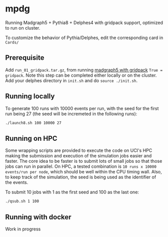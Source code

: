# mpdg

Running Madgraph5 + Pythia8 + Delphes4 with gridpack support, optimized to run on cluster.   

To customize the behavior of Pythia/Delphes, edit the corresponding card in `Cards/`

## Prerequisite

Add `run_01_gridpack.tar.gz`, from running [madgraph5 with gridpack][mg-grid] `True = gridpack`. Note this step can be completed either locally or on the cluster.  
Add your delphes directory in `init.sh` and do `source ./init.sh`.  

## Running locally

To generate 100 runs with 10000 events per run, with the seed for the first run being 27 (the seed will be incremeted in the following runs):

```bash
./launch8.sh 100 10000 27
```

## Running on HPC
Some wrapping scripts are provided to execute the code on UCI's HPC making the submission and execution of the simulation jobs easier and faster. The core idea to be faster is to submit lots of small jobs so that those jobs can run in parallel. On HPC, a tested combination is `10 runs x 10000 events/run per node`, which should be well within the CPU timing wall. Also, to keep track of the simulation, the seed is being used as the identifier of the events.  

To submit 10 jobs with 1 as the first seed and 100 as the last one:

```bash
./qsub.sh 1 100
```

## Running with docker
Work in progress  


[mg-grid]: https://cp3.irmp.ucl.ac.be/projects/madgraph/wiki/IntroGrid/
